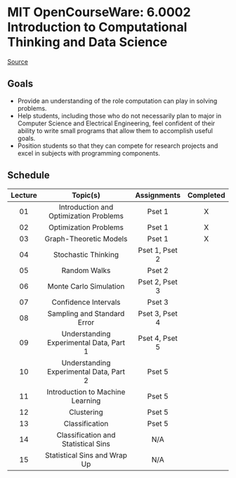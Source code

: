 # MIT OpenCourseWare: 6.0002 Introduction to Computational Thinking and Data Science

[Source](https://ocw.mit.edu/courses/6-0002-introduction-to-computational-thinking-and-data-science-fall-2016)

## Goals

* Provide an understanding of the role computation can play in solving problems.
* Help students, including those who do not necessarily plan to major in Computer Science and Electrical Engineering, feel confident of their ability to write small programs that allow them to accomplish useful goals.
* Position students so that they can compete for research projects and excel in subjects with programming components.

## Schedule

| Lecture | Topic(s)                                                        | Assignments    | Completed |
|:-------:|:---------------------------------------------------------------:|:--------------:|:---------:|
| 01      | Introduction and Optimization Problems                          | Pset 1         | X         |
| 02      | Optimization Problems                                           | Pset 1         | X         |
| 03      | Graph-Theoretic Models                                          | Pset 1         | X         |
| 04      | Stochastic Thinking                                             | Pset 1, Pset 2 |           |
| 05      | Random Walks                                                    | Pset 2         |           |
| 06      | Monte Carlo Simulation                                          | Pset 2, Pset 3 |           |
| 07      | Confidence Intervals                                            | Pset 3         |           |
| 08      | Sampling and Standard Error                                     | Pset 3, Pset 4 |           |
| 09      | Understanding Experimental Data, Part 1                         | Pset 4, Pset 5 |           |
| 10      | Understanding Experimental Data, Part 2                         | Pset 5         |           |
| 11      | Introduction to Machine Learning                                | Pset 5         |           |
| 12      | Clustering                                                      | Pset 5         |           |
| 13      | Classification                                                  | Pset 5         |           |
| 14      | Classification and Statistical Sins                             | N/A            |           |
| 15      | Statistical Sins and Wrap Up                                    | N/A            |           |
